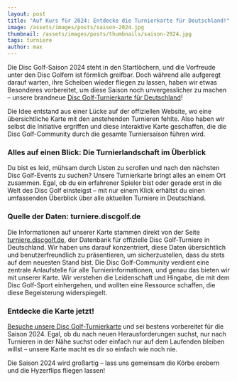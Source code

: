 ```yaml
---
layout: post
title: "Auf Kurs für 2024: Entdecke die Turnierkarte für Deutschland!"
image: /assets/images/posts/saison-2024.jpg
thumbnail: /assets/images/posts/thumbnails/saison-2024.jpg
tags: turniere
author: max
---
```


Die Disc Golf-Saison 2024 steht in den Startlöchern, und die Vorfreude unter den Disc Golfern ist förmlich greifbar. Doch während alle aufgeregt darauf warten, ihre Scheiben wieder fliegen zu lassen, haben wir etwas Besonderes vorbereitet, um diese Saison noch unvergesslicher zu machen – unsere brandneue [Disc Golf-Turnierkarte für Deutschland](/turniere)!

Die Idee entstand aus einer Lücke auf der offiziellen Website, wo eine übersichtliche Karte mit den anstehenden Turnieren fehlte. Also haben wir selbst die Initiative ergriffen und diese interaktive Karte geschaffen, die die Disc Golf-Community durch die gesamte Turniersaison führen wird.

### Alles auf einen Blick: Die Turnierlandschaft im Überblick

Du bist es leid, mühsam durch Listen zu scrollen und nach den nächsten Disc Golf-Events zu suchen? Unsere Turnierkarte bringt alles an einem Ort zusammen. Egal, ob du ein erfahrener Spieler bist oder gerade erst in die Welt des Disc Golf einsteigst – mit nur einem Klick erhältst du einen umfassenden Überblick über alle aktuellen Turniere in Deutschland.

### Quelle der Daten: turniere.discgolf.de

Die Informationen auf unserer Karte stammen direkt von der Seite [turniere.discgolf.de](https://turniere.discgolf.de), der Datenbank für offizielle Disc Golf-Turniere in Deutschland. Wir haben uns darauf konzentriert, diese Daten übersichtlich und benutzerfreundlich zu präsentieren, um sicherzustellen, dass du stets auf dem neuesten Stand bist.
Die Disc Golf-Community verdient eine zentrale Anlaufstelle für alle Turnierinformationen, und genau das bieten wir mit unserer Karte. Wir verstehen die Leidenschaft und Hingabe, die mit dem Disc Golf-Sport einhergehen, und wollten eine Ressource schaffen, die diese Begeisterung widerspiegelt.

### Entdecke die Karte jetzt!

[Besuche unsere Disc Golf-Turnierkarte](/turniere) und sei bestens vorbereitet für die Saison 2024. Egal, ob du nach neuen Herausforderungen suchst, nur nach Turnieren in der Nähe suchst oder einfach nur auf dem Laufenden bleiben willst – unsere Karte macht es dir so einfach wie noch nie.

Die Saison 2024 wird großartig – lass uns gemeinsam die Körbe erobern und die Hyzerflips fliegen lassen!